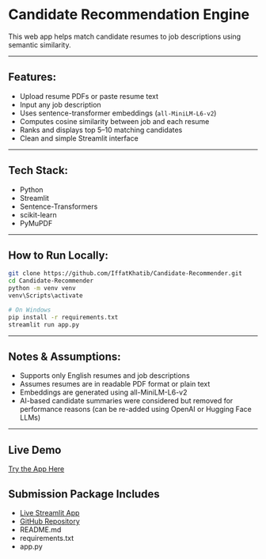 # Candidate Recommendation Engine

This web app helps match candidate resumes to job descriptions using semantic similarity.

---

## Features:

- Upload resume PDFs or paste resume text
- Input any job description
- Uses sentence-transformer embeddings (`all-MiniLM-L6-v2`)
- Computes cosine similarity between job and each resume
- Ranks and displays top 5–10 matching candidates
- Clean and simple Streamlit interface

---

## Tech Stack:

- Python
- Streamlit
- Sentence-Transformers
- scikit-learn
- PyMuPDF

---

## How to Run Locally:

```bash
git clone https://github.com/IffatKhatib/Candidate-Recommender.git
cd Candidate-Recommender
python -m venv venv
venv\Scripts\activate

# On Windows
pip install -r requirements.txt
streamlit run app.py
```
---  

## Notes & Assumptions:

- Supports only English resumes and job descriptions
- Assumes resumes are in readable PDF format or plain text
- Embeddings are generated using all-MiniLM-L6-v2
- AI-based candidate summaries were considered but removed for performance reasons (can be re-added using OpenAI or Hugging Face LLMs)

----

## Live Demo

[Try the App Here](https://candidate-recommender-ik.streamlit.app/)

## Submission Package Includes

- [Live Streamlit App](https://candidate-recommender-ik.streamlit.app/)
- [GitHub Repository](https://github.com/IffatKhatib/Candidate-Recommender)
- README.md
- requirements.txt
- app.py

  

